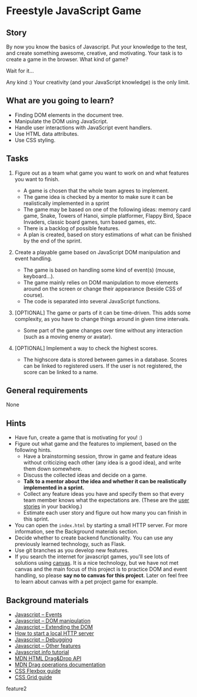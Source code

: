 # Freestyle JavaScript Game

## Story

By now you know the basics of Javascript. Put your knowledge to the test,
and create something awesome, creative, and motivating.
Your task is to create a game in the browser. What kind of game?

Wait for it...

Any kind :) Your creativity (and your JavaScript knowledge) is the only limit.

## What are you going to learn?

- Finding DOM elements in the document tree.
- Manipulate the DOM using JavaScript.
- Handle user interactions with JavaScript event handlers.
- Use HTML data attributes.
- Use CSS styling.

## Tasks

1. Figure out as a team what game you want to work on and what features you want to finish.
    - A game is chosen that the whole team agrees to implement.
    - The game idea is checked by a mentor to make sure it can be realistically implemented in a sprint
    - The game may be based on one of the following ideas: memory card game, Snake, Towers of Hanoi, simple platformer, Flappy Bird, Space Invaders, classic board games, turn based games, etc.
    - There is a backlog of possible features.
    - A plan is created, based on story estimations of what can be finished by the end of the sprint.

2. Create a playable game based on JavaScript DOM manipulation and event handling.
    - The game is based on handling some kind of event(s) (mouse, keyboard...).
    - The game mainly relies on DOM manipulation to move elements around on the screen or change their appearance (beside CSS of course).
    - The code is separated into several JavaScript functions.

3. [OPTIONAL] The game or parts of it can be time-driven. This adds some complexity, as you have to change things around in given time intervals.
    - Some part of the game changes over time without any interaction (such as a moving enemy or avatar).

4. [OPTIONAL] Implement a way to check the highest scores.
    - The highscore data is stored between games in a database. Scores can be linked to registered users. If the user is not registered, the score can be linked to a name.

## General requirements

None

## Hints

- Have fun, create a game that is motivating for you! :)
- Figure out what game and the features to implement, based on the following hints.
    - Have a brainstorming session, throw in game and feature ideas without criticizing each other (any idea is a good idea), and write them down somewhere.
    - Discuss the collected ideas and decide on a game.
    - **Talk to a mentor about the idea and whether it can be realistically implemented in a sprint.**
    - Collect any feature ideas you have and specify them so that every team member knows what the expectations are. (These are the [user stories](https://www.mountaingoatsoftware.com/agile/user-stories) in your backlog.)
    - Estimate each user story and figure out how many you can finish in this sprint.
- You can open the `index.html` by starting a small HTTP server. For more information, see the Background materials section.
- Decide whether to create backend functionality. You can use any previously learned technology, such as Flask.
- Use git branches as you develop new features.
- If you search the internet for javascript games, you'll see lots of solutions using [canvas](https://developer.mozilla.org/en-US/docs/Web/API/Canvas_API). It is a nice technology, but we have not met canvas and the main focus of this project is to practice DOM and event handling, so please **say no to canvas for this project**. Later on feel free to learn about canvas with a pet project game for example.

## Background materials

- <i class="far fa-exclamation"></i> [Javascript – Events](project/curriculum/materials/pages/javascript/javascript-events.md)
- <i class="far fa-exclamation"></i> [Javascript – DOM manipulation](project/curriculum/materials/pages/javascript/javascript-dom.md)
- <i class="far fa-exclamation"></i> [Javascript – Extending the DOM](project/curriculum/materials/pages/javascript/javascript-extending-the-dom.md)
- <i class="far fa-exclamation"></i> [How to start a local HTTP server](project/curriculum/materials/pages/tools/serve-files.md)
- [Javascript – Debugging](project/curriculum/materials/pages/javascript/javascript-debugging.md)
- [Javascript – Other features](project/curriculum/materials/pages/javascript/javascript-other-features.md)
- [Javascript.info tutorial](https://javascript.info/)
- [MDN HTML Drag&Drop API](https://developer.mozilla.org/en-US/docs/Web/API/HTML_Drag_and_Drop_API)
- [MDN Drag operations documentation](https://developer.mozilla.org/en-US/docs/Web/API/HTML_Drag_and_Drop_API/Drag_operations)
- <i class="far fa-book-open"></i> [CSS Flexbox guide](https://css-tricks.com/snippets/css/a-guide-to-flexbox/)
- <i class="far fa-book-open"></i> [CSS Grid guide](https://css-tricks.com/snippets/css/complete-guide-grid/)

feature2
